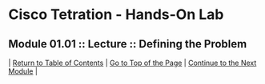 # Cisco Tetration - Hands-On Lab
  
## Module 01.01 :: Lecture :: Defining the Problem



| [Return to Table of Contents](https://tetration.guru/bootcamp/) | [Go to Top of the Page]() | [Continue to the Next Module]() |